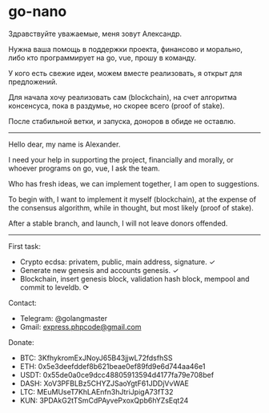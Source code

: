 # go-nano

Здравствуйте уважаемые, меня зовут Александр.

Нужна ваша помощь в поддержки проекта, финансово и морально, либо кто программирует на go, vue, прошу в команду.

У кого есть свежие идеи, можем вместе реализовать, я открыт для предложений.

Для начала хочу реализовать сам (blockchain), на счет алгоритма консенсуса, пока в раздумье, но скорее всего (proof of stake).

После стабильной ветки, и запуска, доноров в обиде не оставлю.

---------------------------------------------------------------

Hello dear, my name is Alexander.

I need your help in supporting the project, financially and morally, or whoever programs on go, vue, I ask the team.

Who has fresh ideas, we can implement together, I am open to suggestions.

To begin with, I want to implement it myself (blockchain), at the expense of the consensus algorithm, while in thought, but most likely (proof of stake).

After a stable branch, and launch, I will not leave donors offended.

---------------------------------------------------------------

First task:

* Crypto ecdsa: privatem, public, main address, signature. ✓ 
* Generate new genesis and accounts genesis. ✓
* Blockchain, insert genesis block, validation hash block, mempool and commit to leveldb. ⟳

Contact: 

* Telegram: @golangmaster
* Gmail: express.phpcode@gmail.com

Donate:

* BTC: 3KfhykromExJNoyJ65B43jjwL72fdsfhSS 
* ETH: 0x5e3deefddef8b621beae0ef89fd9e6d744aa46e1 
* USDT: 0x55de0a0ce9dcc48805913594d4177fa79e708bef 
* DASH: XoV3PFBLBz5CHYZJSaoYgtF61JDDjVvWAE 
* LTC: MEuMUseT7KhLAEnfn3hJtriJpigA73fT32 
* KUN: 3PDAkG2tTSmCdPAyvePxoxQpb6hYZsEqt24 

